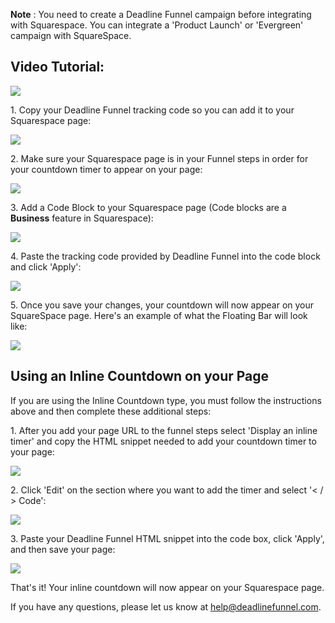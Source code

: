 **Note** :  You need to create a Deadline Funnel campaign before integrating
with Squarespace. You can integrate a 'Product Launch' or 'Evergreen' campaign
with SquareSpace.

## Video Tutorial:

![](https://fast.wistia.com/embed/medias/pqynxswydx/swatch)

1\.  Copy your Deadline Funnel tracking code so you can add it to your Squarespace page: 

![](https://d33v4339jhl8k0.cloudfront.net/docs/assets/53974d6ce4b0c76107b109d1/images/5ad765a20428630750928d67/file-TffCn91YeX.png)


2\. Make sure your Squarespace page is in your Funnel steps in order for your countdown timer to appear on your page: 

![](https://d33v4339jhl8k0.cloudfront.net/docs/assets/53974d6ce4b0c76107b109d1/images/5c783c362c7d3a0cb932155e/file-JDPyIgnWsG.png)


3\. Add a Code Block to your Squarespace page (Code blocks are a **Business** feature in Squarespace): 

![](https://d33v4339jhl8k0.cloudfront.net/docs/assets/53974d6ce4b0c76107b109d1/images/5ad77cd90428630750928e46/file-SLK5jxPGfH.png)


4\. Paste the tracking code provided by Deadline Funnel into the code block and click 'Apply': 

![](https://d33v4339jhl8k0.cloudfront.net/docs/assets/53974d6ce4b0c76107b109d1/images/5ad77d380428630750928e4b/file-6g7HUA2eDR.png)


5\. Once you save your changes, your countdown will now appear on your SquareSpace page. Here's an example of what the Floating Bar will look like: 

![](https://d33v4339jhl8k0.cloudfront.net/docs/assets/53974d6ce4b0c76107b109d1/images/5c65c0a12c7d3a66e32e783a/file-r2622Bfum3.png)

## Using an Inline Countdown on your Page

If you are using the Inline Countdown type, you must follow the instructions
above and then complete these additional steps:

1\.  After you add your page URL to the funnel steps select 'Display an inline timer' and copy the HTML snippet needed to add your countdown timer to your page: 

![](https://d33v4339jhl8k0.cloudfront.net/docs/assets/53974d6ce4b0c76107b109d1/images/5c783cd22c7d3a0cb9321570/file-hMgAYWDhqC.png)


2\. Click 'Edit' on the section where you want to add the timer and select '< / > Code': 

![](https://d33v4339jhl8k0.cloudfront.net/docs/assets/53974d6ce4b0c76107b109d1/images/5bfc4ff32c7d3a31944e5ffc/file-G39qOVhdN0.png)


3\. Paste your Deadline Funnel HTML snippet into the code box, click 'Apply', and then save your page: 

![](https://d33v4339jhl8k0.cloudfront.net/docs/assets/53974d6ce4b0c76107b109d1/images/5bfc50122c7d3a31944e5ffd/file-VDwnu1AHYa.png)

That's it! Your inline countdown will now appear on your Squarespace page.

If you have any questions, please let us know at
[help@deadlinefunnel.com](mailto:mailto:help@deadlinefunnel.com).

